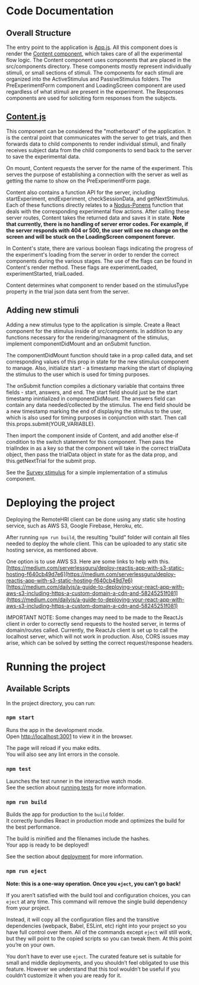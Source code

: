 # Code Documentation

## Overall Structure

The entry point to the application is [App.js](src/App.js).  All this component does is render the [Content component](src/Content.js), which takes care of all the experimental flow logic.  The Content component uses components that are placed in the src/components directory.  These components mostly represent individually stimuli, or small sections of stimuli.  The components for each stimuli are organized into the ActiveStimulus and PassiveStimulus folders.  The PreExperimentForm component and LoadingScreen component are used regardless of what stimuli are present in the experiment.  The Responses components are used for soliciting form responses from the subjects.

## [Content.js](src/Content.js)

This component can be considered the "motherboard" of the application.  It is the central point that communicates with the server to get trials, and then forwards data to child components to render individual stimuli, and finally receives subject data from the child components to send back to the server to save the experimental data.

On mount, Content requests the server for the name of the experiment.  This serves the purpose of establishing a connection with the server as well as getting the name to show on the PreExperimentForm page.

Content also contains a function API for the server, including startExperiment, endExperiment, checkSessionData, and getNextStimulus.  Each of these functions directly relates to a [Nodus-Ponens](https://www.npmjs.com/package/nodus-ponens) function that deals with the corresponding experimental flow actions.  After calling these server routes, Content takes the returned data and saves it in state.  **Note that currently, there is no handling of server error codes.  For example, if the server responds with 404 or 500, the user will see no change on the screen and will be stuck on the LoadingScreen component forever.**

In Content's state, there are various boolean flags indicating the progress of the experiment's loading from the server in order to render the correct components during the various stages.  The use of the flags can be found in Content's render method. These flags are experimentLoaded, experimentStarted, trialLoaded.

Content determines what component to render based on the stimulusType property in the trial json data sent from the server.

## Adding new stimuli

Adding a new stimulus type to the application is simple.  Create a React component for the stimulus inside of src/components.  In addition to any functions necessary for the rendering/managment of the stimulus, implement componentDidMount and an onSubmit function.

The componentDidMount function should take in a prop called data, and set corresponding values of this prop in state for the new stimulus component to manage.  Also, initialize start - a timestamp marking the start of displaying the stimulus to the user which is used for timing purposes.

The onSubmit function compiles a dictionary variable that contains three fields - start, answers, and end.  The start field should just be the start timestamp inintialized in componentDidMount.  The answers field can contain any data needed/collected by the stimulus.  The end field should be a new timestamp marking the end of displaying the stimulus to the user, which is also used for timing purposes in conjunction with start.  Then call this.props.submit(YOUR_VARIABLE).

Then import the component inside of Content, and add another else-if condition to the switch statement for this component.  Then pass the trialIndex in as a key so that the component will take in the correct trialData object, then pass the trialData object in state for as the data prop, and this.getNextTrial for the submit prop.

See the [Survey stimulus](src/components/PassiveStimulus/Survey/index.js) for a simple implementation of a stimulus component.

# Deploying the project

Deploying the RemoteHRI client can be done using any static site hosting service, such as AWS S3, Google Firebase, Heroku, etc.

After running `npm run build`, the resulting "build" folder will contain all files needed to deploy the whole client.  This can be uploaded to any static site hosting service, as mentioned above.

One option is to use AWS S3.  Here are some links to help with this.
[https://medium.com/serverlessguru/deploy-reactjs-app-with-s3-static-hosting-f640cb49d7e6](https://medium.com/serverlessguru/deploy-reactjs-app-with-s3-static-hosting-f640cb49d7e6)
[https://medium.com/dailyjs/a-guide-to-deploying-your-react-app-with-aws-s3-including-https-a-custom-domain-a-cdn-and-58245251f081](https://medium.com/dailyjs/a-guide-to-deploying-your-react-app-with-aws-s3-including-https-a-custom-domain-a-cdn-and-58245251f081)

IMPORTANT NOTE: Some changes may need to be made to the ReactJs client in order to correctly send requests to the hosted server, in terms of domain/routes called.  Currently, the ReactJs client is set up to call the localhost server, which will not work in production.  Also, CORS issues may arise, which can be solved by setting the correct request/response headers.

# Running the project

## Available Scripts

In the project directory, you can run:

### `npm start`

Runs the app in the development mode.<br />
Open [http://localhost:3001](http://localhost:3001) to view it in the browser.

The page will reload if you make edits.<br />
You will also see any lint errors in the console.

### `npm test`

Launches the test runner in the interactive watch mode.<br />
See the section about [running tests](https://facebook.github.io/create-react-app/docs/running-tests) for more information.

### `npm run build`

Builds the app for production to the `build` folder.<br />
It correctly bundles React in production mode and optimizes the build for the best performance.

The build is minified and the filenames include the hashes.<br />
Your app is ready to be deployed!

See the section about [deployment](https://facebook.github.io/create-react-app/docs/deployment) for more information.

### `npm run eject`

**Note: this is a one-way operation. Once you `eject`, you can’t go back!**

If you aren’t satisfied with the build tool and configuration choices, you can `eject` at any time. This command will remove the single build dependency from your project.

Instead, it will copy all the configuration files and the transitive dependencies (webpack, Babel, ESLint, etc) right into your project so you have full control over them. All of the commands except `eject` will still work, but they will point to the copied scripts so you can tweak them. At this point you’re on your own.

You don’t have to ever use `eject`. The curated feature set is suitable for small and middle deployments, and you shouldn’t feel obligated to use this feature. However we understand that this tool wouldn’t be useful if you couldn’t customize it when you are ready for it.

